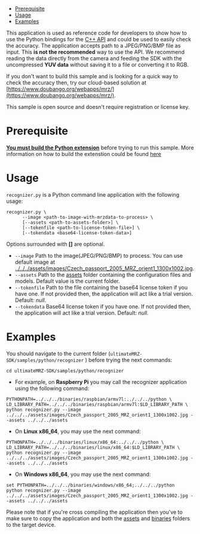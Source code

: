 - [Prerequisite](#prerequisite)
- [Usage](#testing-usage)
- [Examples](#testing-examples)


This application is used as reference code for developers to show how to use the Python bindings for the [C++ API](https://www.doubango.org/SDKs/mrz/docs/cpp-api.html) and could
be used to easily check the accuracy. The application accepts path to a JPEG/PNG/BMP file as input. This **is not the recommended** way to use the API. We recommend reading the data directly from the camera and feeding the SDK with the uncompressed **YUV data** without saving it to a file or converting it to RGB.

If you don't want to build this sample and is looking for a quick way to check the accuracy then, try
our cloud-based solution at [https://www.doubango.org/webapps/mrz/](https://www.doubango.org/webapps/mrz/).

This sample is open source and doesn't require registration or license key.

<a name="prerequisite"></a>
# Prerequisite #

[**You must build the Python extension**](../../../python/README.md) before trying to run this sample. More information on how to build the extenstion could be found [here](../../../python/README.md)

<a name="testing-usage"></a>
# Usage #

`recognizer.py` is a Python command line application with the following usage:
```
recognizer.py \
      --image <path-to-image-with-mrzdata-to-process> \
      [--assets <path-to-assets-folder>] \
      [--tokenfile <path-to-license-token-file>] \
      [--tokendata <base64-license-token-data>]
```
Options surrounded with **[]** are optional.
- `--image` Path to the image(JPEG/PNG/BMP) to process. You can use default image at [../../../assets/images/Czech_passport_2005_MRZ_orient1_1300x1002.jpg](../../../assets/images/Czech_passport_2005_MRZ_orient1_1300x1002.jpg).
- `--assets` Path to the [assets](../../../assets) folder containing the configuration files and models. Default value is the current folder.
- `--tokenfile` Path to the file containing the base64 license token if you have one. If not provided then, the application will act like a trial version. Default: *null*.
- `--tokendata` Base64 license token if you have one. If not provided then, the application will act like a trial version. Default: *null*.

<a name="testing-examples"></a>
# Examples #

You should navigate to the current folder (`ultimateMRZ-SDK/samples/python/recognizer` ) before trying the next commands:
```
cd ultimateMRZ-SDK/samples/python/recognizer
```

- For example, on **Raspberry Pi** you may call the recognizer application using the following command:
```
PYTHONPATH=../../../binaries/raspbian/armv7l:../../../python \
LD_LIBRARY_PATH=../../../binaries/raspbian/armv7l:$LD_LIBRARY_PATH \
python recognizer.py --image ../../../assets/images/Czech_passport_2005_MRZ_orient1_1300x1002.jpg --assets ../../../assets 
```
- On **Linux x86_64**, you may use the next command:
```
PYTHONPATH=../../../binaries/linux/x86_64:../../../python \
LD_LIBRARY_PATH=../../../binaries/linux/x86_64:$LD_LIBRARY_PATH \
python recognizer.py --image ../../../assets/images/Czech_passport_2005_MRZ_orient1_1300x1002.jpg --assets ../../../assets 
```
- On **Windows x86_64**, you may use the next command:
```
set PYTHONPATH=../../../binaries/windows/x86_64;../../../python
python recognizer.py --image ../../../assets/images/Czech_passport_2005_MRZ_orient1_1300x1002.jpg --assets ../../../assets
```

Please note that if you're cross compiling the application then you've to make sure to copy the application and both the [assets](../../../assets) and [binaries](../../../binaries) folders to the target device.


